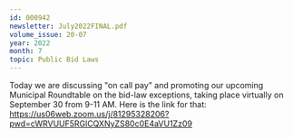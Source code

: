 ```yaml
---
id: 000942
newsletter: July2022FINAL.pdf
volume_issue: 20-07
year: 2022
month: 7
topic: Public Bid Laws
---
```


Today we are discussing "on call pay" and promoting our upcoming Municipal Roundtable on the bid-law exceptions, taking place virtually on September 30 from 9-11 AM. Here is the link for that: https://us06web.zoom.us/j/81295328206?pwd=cWRVUUF5RGlCQXNyZS80c0E4aVU1Zz09